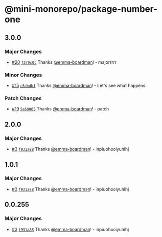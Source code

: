 # @mini-monorepo/package-number-one

## 3.0.0

### Major Changes

- [#20](https://github.com/emma-boardman/test-github-actions-flow/pull/20) [`f270c0c`](https://github.com/emma-boardman/test-github-actions-flow/commit/f270c0cdb3ad036f857f52afd9a8a529cadd4c7b) Thanks [@emma-boardman](https://github.com/emma-boardman)! - majorrrrr

### Minor Changes

- [#15](https://github.com/emma-boardman/test-github-actions-flow/pull/15) [`c5dbdb1`](https://github.com/emma-boardman/test-github-actions-flow/commit/c5dbdb13aa35c1aad09a85653957d51f7ec7c686) Thanks [@emma-boardman](https://github.com/emma-boardman)! - Let's see what happens

### Patch Changes

- [#19](https://github.com/emma-boardman/test-github-actions-flow/pull/19) [`5e60005`](https://github.com/emma-boardman/test-github-actions-flow/commit/5e60005f25b842fbea37af5295635d1b83679ccf) Thanks [@emma-boardman](https://github.com/emma-boardman)! - patch

## 2.0.0

### Major Changes

- [#3](https://github.com/emma-boardman/test-github-actions-flow/pull/3) [`f931a88`](https://github.com/emma-boardman/test-github-actions-flow/commit/f931a88f4b2000392eeaacf6a79da99e154263f7) Thanks [@emma-boardman](https://github.com/emma-boardman)! - inpiuohooiyuhihj

## 1.0.1

### Major Changes

- [#3](https://github.com/emma-boardman/test-github-actions-flow/pull/3) [`f931a88`](https://github.com/emma-boardman/test-github-actions-flow/commit/f931a88f4b2000392eeaacf6a79da99e154263f7) Thanks [@emma-boardman](https://github.com/emma-boardman)! - inpiuohooiyuhihj

## 0.0.255

### Major Changes

- [#3](https://github.com/emma-boardman/test-github-actions-flow/pull/3) [`f931a88`](https://github.com/emma-boardman/test-github-actions-flow/commit/f931a88f4b2000392eeaacf6a79da99e154263f7) Thanks [@emma-boardman](https://github.com/emma-boardman)! - inpiuohooiyuhihj
